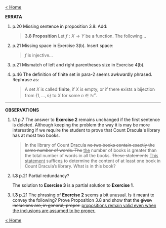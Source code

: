 [< Home](/index.html)



**ERRATA**

1. p.20 Missing sentence in proposition 3.8. Add:

   > **3.8 Proposition**    Let $f:X \to Y$ be a function. The following...

2. p.21 Missing space in Exercise 3(b). Insert space:

   > $f$ is injective... 

3. p.21 Mismatch of left and right parentheses size in Exercise 4(b). 

4. p.46 The definition of finite set in para-2 seems awkwardly phrased. Rephrase as:

   > A set $X$ is called **finite**, if $X$ is empty, or if there exists a bijection from $\{1,...,n\}$ to $X$ for some $n \in \mathbb{N}^{\times}.$







---



**OBSERVATIONS**

1. **I.1** p.7 
   The answer to **Exercise 2** remains unchanged if the first sentence is deleted. Although keeping the problem the way it is may be more interesting if we require the student to prove that Count Dracula's library has at most two books.

   > In the library of Count Dracula ~~no two books contain exactly the same number of words. The~~ <u>the</u> number of books is greater than the total number of words in all the books. ~~These statements~~ <u>This statement</u> suffice<u>s</u> to determine the content of at least one book in Count Dracula’s library. What is in this book?

2. **I.3** p.21 Partial redundancy?

   The solution to **Exercise 3**  is a partial solution to **Exercise 1**.

3. **I.3** p.21 The phrasing of **Exercise 2** seems a bit unusual. Is it meant to convey the following?
   Prove Proposition 3.8 and show that the ~~given inclusions are, in general, proper.~~ <u>propositions remain valid even when the inclusions are assumed to be proper.</u>



[< Home](/index.html)

